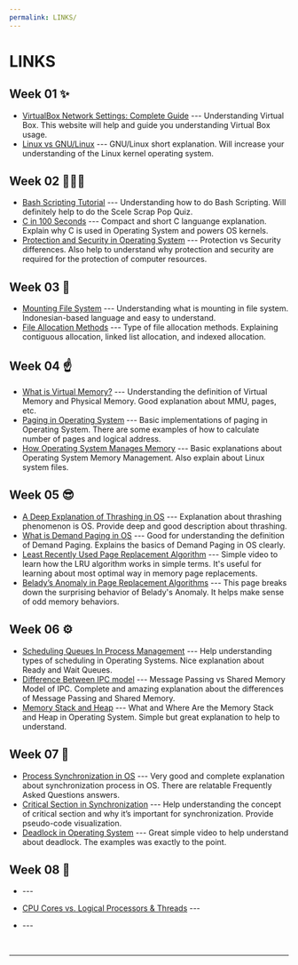```yaml
---
permalink: LINKS/
---
```

# LINKS
## Week 01 ✨
* [VirtualBox Network Settings: Complete Guide](https://www.nakivo.com/blog/virtualbox-network-setting-guide/) ---
Understanding Virtual Box.
This website will help and guide you understanding Virtual Box usage.
* [Linux vs GNU/Linux](https://www.youtube.com/watch?v=RNeKYjWx-s4) ---
GNU/Linux short explanation.
Will increase your understanding of the Linux kernel operating system.

## Week 02 👩🏻‍💻
* [Bash Scripting Tutorial](https://www.youtube.com/watch?v=tK9Oc6AEnR4) ---
Understanding how to do Bash Scripting.
Will definitely help to do the Scele Scrap Pop Quiz.
* [C in 100 Seconds](https://www.youtube.com/watch?v=U3aXWizDbQ4) ---
Compact and short C languange explanation.
Explain why C is used in Operating System and powers OS kernels.
* [Protection and Security in Operating System](https://www.scaler.com/topics/protection-and-security-in-operating-system) ---
Protection vs Security differences.
Also help to understand why protection and security are required for the protection of computer resources.

## Week 03 🎉
* [Mounting File System](https://rafikaamalabar.wordpress.com/2012/07/13/mounting-file-system/) ---
Understanding what is mounting in file system. 
Indonesian-based language and easy to understand.
* [File Allocation Methods](https://www.geeksforgeeks.org/file-allocation-methods/) ---
Type  of file allocation methods.
Explaining contiguous allocation, linked list allocation, and indexed allocation.

## Week 04 ☝️
* [What is Virtual Memory?](https://www.youtube.com/watch?v=4e18yybPo1E) ---
Understanding the definition of Virtual Memory and Physical Memory.
Good explanation about MMU, pages, etc.
* [Paging in Operating System](https://www.youtube.com/watch?v=LKYKp_ZzlvM) ---
Basic implementations of paging in Operating System.
There are some examples of how to calculate number of pages and logical address.
* [How Operating System Manages Memory](https://public.support.unisys.com/aseries/docs/ClearPath-MCP-20.0/86000387-514/section-000023203.html) ---
Basic explanations about Operating System Memory Management.
Also explain about Linux system files.

## Week 05 😎
* [A Deep Explanation of Thrashing in OS](https://datatrained.com/post/thrashing-in-os/#:~:text=to%20Prevent%20it%3F-,Thrashing%20in%20os%20is%20a%20phenomenon%20that%20occurs%20in%20computer,is%20not%20present%20in%20memory.) ---
Explanation about thrashing phenomenon is OS.
Provide deep and good description about thrashing.
* [What is Demand Paging in OS](https://datatrained.com/post/demand-paging-in-os/#:~:text=Demand%20paging%20in%20os%20is%20a%20technique%20used%20in%20virtual,memory%20required%20by%20the%20system.) ---
Good for understanding the definition of Demand Paging.
Explains the basics of Demand Paging in OS clearly.
* [Least Recently Used Page Replacement Algorithm](https://www.youtube.com/watch?v=dYIoWkCvd6A) ---
Simple video to learn how the LRU algorithm works in simple terms.
It's useful for learning about most optimal way in memory page replacements.
* [Belady’s Anomaly in Page Replacement Algorithms](https://www.geeksforgeeks.org/beladys-anomaly-in-page-replacement-algorithms/) ---
This page breaks down the surprising behavior of Belady's Anomaly.
It helps make sense of odd memory behaviors.

## Week 06 ⚙️
* [Scheduling Queues In Process Management](https://www.youtube.com/watch?v=iLC--q7O_KM) ---
Help understanding types of scheduling in Operating Systems.
Nice explanation about Ready and Wait Queues.
* [Difference Between IPC model](https://www.youtube.com/watch?v=rQb948Ze46I) ---
Message Passing vs Shared Memory Model of IPC.
Complete and amazing explanation about the differences of Message Passing and Shared Memory.
* [Memory Stack and Heap](https://www.baeldung.com/cs/memory-stack-vs-heap#:~:text=Stack%20memory%20is%20a%20sort,longer%20lifespan%20than%20stack%20memory.) ---
What and Where Are the Memory Stack and Heap in Operating System.
Simple but great explanation to help to understand.

## Week 07 🔁
* [Process Synchronization in OS](https://www.prepbytes.com/blog/operating-system/process-synchronization-in-os-definition-working-and-example/#:~:text=Process%20synchronization%20in%20OS%20is,without%20interfering%20with%20each%20other.) ---
Very good and complete explanation about synchronization process in OS.
There are relatable Frequently Asked Questions answers.
* [Critical Section in Synchronization](https://www.geeksforgeeks.org/g-fact-70/) ---
Help understanding the concept of critical section and why it’s important for synchronization.
Provide pseudo-code visualization.
* [Deadlock in Operating System](https://www.youtube.com/watch?v=onkWXaXAgbY) ---
Great simple video to help understand about deadlock.
The examples was exactly to the point.

## Week 08 🫥
* []() ---

* [CPU Cores vs. Logical Processors & Threads](https://www.cgdirector.com/cpu-cores-vs-logical-processors-threads/) ---

* []() ---
<br>
<hr>
